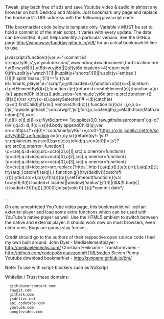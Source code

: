 Tweak, play back free of ads and save Youtube video & audio in almost any browser on both Desktop and Mobile. Just bookmark any page and replace the bookmark's URL-address with the following javascript code:

THe bookmarklet code below is template only. Variable v MUST be set to hold a commit id of the main script. It varies with every update. The date can be omitted, it just helps identify a particular version.
See the GitHub page http://windowsrefundday.github.io/yt6/ for an actual bookmarklet line to use.


javascript:(function(){var v='\<commit id string\>/yt6.js',y='youtube.com/',w=window,d=w.document,h=d.location.href,yt6=w.yt6||{},yt6d=w.yt6d||{};if(yt6d.loaded>=4)return void 0;if(h.split(y+'watch')[1]||h.split(y+'shorts')[1]||h.split(y+'embed')[1]||h.split('/base.j')[1]=='s'){var id='snarls_player',e='script',q;yt6.loaded=0;function s(x){x=x||id;return d.getElementById(x)};function c(e){return d.createElement(e)};function a(q){s().appendChild(q);s().add_subs='en,hu,de';yt6d.src=q.src};function r(){if(s()){var x;try{x=s().querySelector('#'+id)}catch(e){x=s().firstChild};if(x)s().removeChild(x)}};function b(){var i,j,o,x;o=['js','rawcdn.githack','cdn.rawgit','js'];for(j,x,i=o.length;i;j=Math.floor(Math.random()*i),x=o[--i],o[i]=o[j],o[j]=x);if(yt6d.src==-1)o.splice(0,0,'raw.githubusercontent');q=c('div');q.id=id;if(q!=s())d.body.appendChild(q);var src='https://'+o[0]+'.com/snarly/yt6/'+v,src0='https://cdn.jsdelivr.net/gh/snarly/yt6@'+v;function oc(ox,oy,sr){return(oy!='js')?sr.replace(ox,oy):src0};q=c(e);q.id=id;q.src=(o[0]!='js')?src:src0;q.onerror=function(){q=c(e);q.id=id;q.src=oc(o[0],o[1],src);q.onerror=function(){q=c(e);q.id=id;q.src=oc(o[0],o[2],src);q.onerror=function(){q=c(e);q.id=id;q.src=oc(o[0],o[3],src);q.onerror=function(){q=c(e);q.id=id;q.src=src.replace('https','http')};a(q);r();};a(q);r();};a(q);r();};try{a(q);}catch(f){a(q)};};function g(){try{deldiv()}catch(f){r()};yt6d.src=1;b()};if(!s()){b()};setTimeout(function(){var t=w.yt6;if(t)t.loaded=t.loaded||window['status'];if(!t||(t&&(!t.body||(t.loaded<3))))g()},3000);}else{void 0};})()/\*commit date\*/



__

On any unrestricted YouTube video page, this bookmarklet will call an external player and load some extra functions which can be used with YouTube's native player as well. Use the HTML5 emblem to switch between the native and external player. It should work now on most browsers, even older ones. Bugs are gonna stay forever...


Credit should go to the authors of their respective open source code I had my own built around:
   John Dyer - Mediaelementplayer - http://mediaelementjs.com/
   Christian Heilmann - Transformvideo - http://github.com/codepo8/rotatezoomHTML5video
   Steven Penny - Youtube download bookmarklet - http://svnpenn.github.io/bm/   



Note: To use with script-blockers such as NoScript

Whitelist / Trust these domains:

      githubusercontent.com
      rawgit.com
      githack.com
      jsdelivr.net
      api.codetabs.com
      youtube.com
      googlevideo.com

